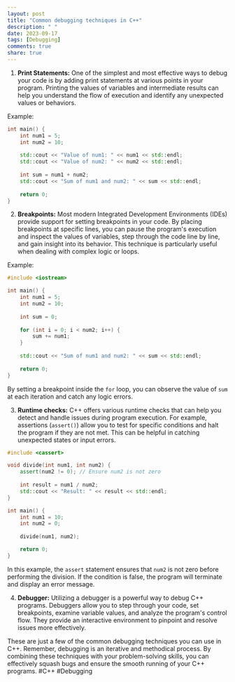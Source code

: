 ```yaml
---
layout: post
title: "Common debugging techniques in C++"
description: " "
date: 2023-09-17
tags: [Debugging]
comments: true
share: true
---
```


1. **Print Statements:** One of the simplest and most effective ways to debug your code is by adding print statements at various points in your program. Printing the values of variables and intermediate results can help you understand the flow of execution and identify any unexpected values or behaviors.

Example:

```cpp
int main() {
    int num1 = 5;
    int num2 = 10;
    
    std::cout << "Value of num1: " << num1 << std::endl;
    std::cout << "Value of num2: " << num2 << std::endl;
    
    int sum = num1 + num2;
    std::cout << "Sum of num1 and num2: " << sum << std::endl;
    
    return 0;
}
```

2. **Breakpoints:** Most modern Integrated Development Environments (IDEs) provide support for setting breakpoints in your code. By placing breakpoints at specific lines, you can pause the program's execution and inspect the values of variables, step through the code line by line, and gain insight into its behavior. This technique is particularly useful when dealing with complex logic or loops.

Example:

```cpp
#include <iostream>

int main() {
    int num1 = 5;
    int num2 = 10;
    
    int sum = 0;
    
    for (int i = 0; i < num2; i++) {
        sum += num1;
    }
    
    std::cout << "Sum of num1 and num2: " << sum << std::endl;
    
    return 0;
}
```

By setting a breakpoint inside the `for` loop, you can observe the value of `sum` at each iteration and catch any logic errors.

3. **Runtime checks:** C++ offers various runtime checks that can help you detect and handle issues during program execution. For example, assertions (`assert()`) allow you to test for specific conditions and halt the program if they are not met. This can be helpful in catching unexpected states or input errors.

```cpp
#include <cassert>

void divide(int num1, int num2) {
    assert(num2 != 0); // Ensure num2 is not zero
    
    int result = num1 / num2;
    std::cout << "Result: " << result << std::endl;
}

int main() {
    int num1 = 10;
    int num2 = 0;
    
    divide(num1, num2);

    return 0;
}
```

In this example, the `assert` statement ensures that `num2` is not zero before performing the division. If the condition is false, the program will terminate and display an error message.

4. **Debugger:** Utilizing a debugger is a powerful way to debug C++ programs. Debuggers allow you to step through your code, set breakpoints, examine variable values, and analyze the program's control flow. They provide an interactive environment to pinpoint and resolve issues more effectively.

These are just a few of the common debugging techniques you can use in C++. Remember, debugging is an iterative and methodical process. By combining these techniques with your problem-solving skills, you can effectively squash bugs and ensure the smooth running of your C++ programs. #C++ #Debugging